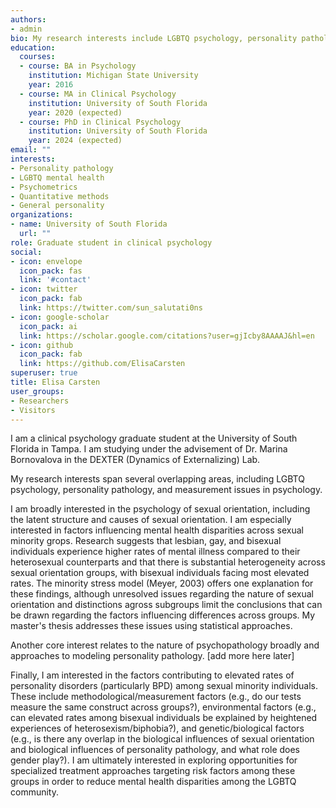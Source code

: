```yaml
---
authors:
- admin
bio: My research interests include LGBTQ psychology, personality pathology, and measurement issues in psychology.
education:
  courses:
  - course: BA in Psychology
    institution: Michigan State University
    year: 2016
  - course: MA in Clinical Psychology
    institution: University of South Florida
    year: 2020 (expected)
  - course: PhD in Clinical Psychology
    institution: University of South Florida
    year: 2024 (expected)
email: ""
interests:
- Personality pathology
- LGBTQ mental health
- Psychometrics
- Quantitative methods
- General personality
organizations:
- name: University of South Florida
  url: ""
role: Graduate student in clinical psychology
social:
- icon: envelope
  icon_pack: fas
  link: '#contact'
- icon: twitter
  icon_pack: fab
  link: https://twitter.com/sun_salutati0ns
- icon: google-scholar
  icon_pack: ai
  link: https://scholar.google.com/citations?user=gjIcby8AAAAJ&hl=en
- icon: github
  icon_pack: fab
  link: https://github.com/ElisaCarsten
superuser: true
title: Elisa Carsten
user_groups:
- Researchers
- Visitors
---
```


I am a clinical psychology graduate student at the University of South Florida in Tampa. I am studying under the advisement of Dr. Marina Bornovalova in the DEXTER (Dynamics of Externalizing) Lab.

My research interests span several overlapping areas, including LGBTQ psychology, personality pathology, and measurement issues in psychology.

I am broadly interested in the psychology of sexual orientation, including the latent structure and causes of sexual orientation. I am especially interested in factors influencing mental health disparities across sexual minority grops. Research suggests that lesbian, gay, and bisexual individuals experience higher rates of mental illness compared to their heterosexual counterparts and that there is substantial heterogeneity across sexual orientation groups, with bisexual individuals facing most elevated rates. The minority stress model (Meyer, 2003) offers one explanation for these findings, although unresolved issues regarding the nature of sexual orientation and distinctions agross subgroups limit the conclusions that can be drawn regarding the factors influencing differences across groups. My master's thesis addresses these issues using statistical approaches.

Another core interest relates to the nature of psychopathology broadly and approaches to modeling personality pathology. [add more here later]

Finally, I am interested in the factors contributing to elevated rates of personality disorders (particularly BPD) among sexual minority individuals. These include methodological/measurement factors (e.g., do our tests measure the same construct across groups?), environmental factors (e.g., can elevated rates among bisexual individuals be explained by heightened experiences of heterosexism/biphobia?), and genetic/biological factors (e.g., is there any overlap in the biological influences of sexual orientation and biological influences of personality pathology, and what role does gender play?).
I am ultimately interested in exploring opportunities for specialized treatment approaches targeting risk factors among these groups in order to reduce mental health disparities among the LGBTQ community.


